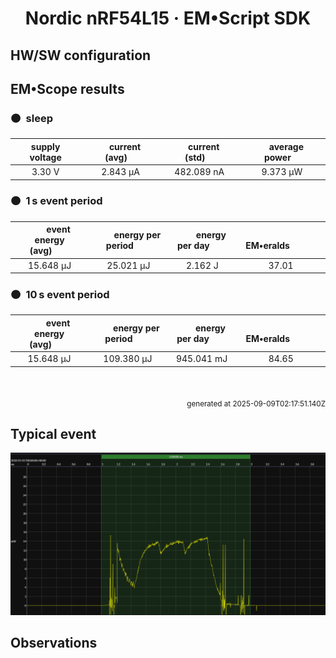 
<h1 align="center">Nordic nRF54L15 · EM&bull;Script SDK</h1>


## HW/SW configuration

## EM&bull;Scope results

<!-- @emscope-pack:start -->


### 🟠&ensp;sleep

| supply voltage | &emsp;current (avg)&emsp; | &emsp;current (std)&emsp; | &emsp;average power&emsp;
|:---:|:---:|:---:|:---:|
| 3.30 V |   2.843 µA | 482.089 nA |   9.373 µW |

### 🟠&ensp;1&thinsp;s event period

| &emsp;&emsp;event energy (avg)&emsp;&emsp; | &emsp;&emsp;energy per period&emsp;&emsp; | &emsp;&emsp;energy per day&emsp;&emsp; | &emsp;&emsp;&emsp;**EM&bull;eralds**&emsp;&emsp;&emsp;
|:---:|:---:|:---:|:---:|
|  15.648 µJ |  25.021 µJ |   2.162 J | 37.01 |

### 🟠&ensp;10&thinsp;s event period

| &emsp;&emsp;event energy (avg)&emsp;&emsp; | &emsp;&emsp;energy per period&emsp;&emsp; | &emsp;&emsp;energy per day&emsp;&emsp; | &emsp;&emsp;&emsp;**EM&bull;eralds**&emsp;&emsp;&emsp;
|:---:|:---:|:---:|:---:|
|  15.648 µJ | 109.380 µJ | 945.041 mJ | 84.65 |

<br>
<p align="right"><sub>generated at 2025-09-09T02:17:51.140Z</sub></p>
    

<!-- @emscope-pack:end -->

## Typical event

<p align="center">
    <img src="event-I.png" alt="Event" width="900">
</p>

## Observations

